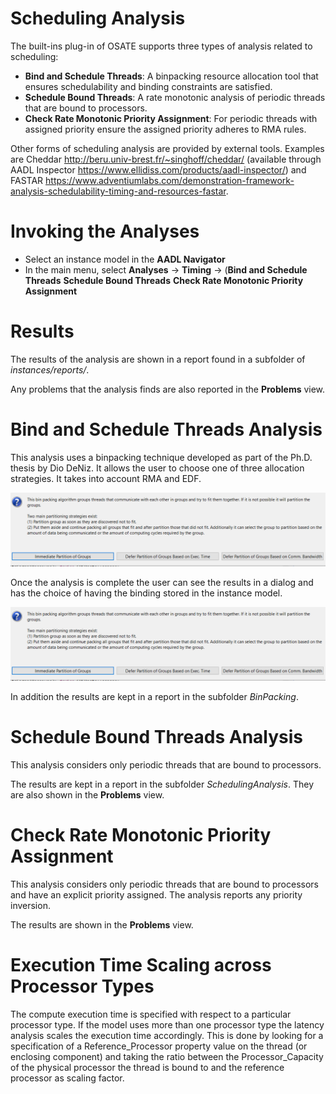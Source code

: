 <!--
Copyright (c) 2004-2024 Carnegie Mellon University and others. (see Contributors file). 
All Rights Reserved.

NO WARRANTY. ALL MATERIAL IS FURNISHED ON AN "AS-IS" BASIS. CARNEGIE MELLON UNIVERSITY MAKES NO WARRANTIES OF ANY
KIND, EITHER EXPRESSED OR IMPLIED, AS TO ANY MATTER INCLUDING, BUT NOT LIMITED TO, WARRANTY OF FITNESS FOR PURPOSE
OR MERCHANTABILITY, EXCLUSIVITY, OR RESULTS OBTAINED FROM USE OF THE MATERIAL. CARNEGIE MELLON UNIVERSITY DOES NOT
MAKE ANY WARRANTY OF ANY KIND WITH RESPECT TO FREEDOM FROM PATENT, TRADEMARK, OR COPYRIGHT INFRINGEMENT.

This program and the accompanying materials are made available under the terms of the Eclipse Public License 2.0
which is available at https://www.eclipse.org/legal/epl-2.0/
SPDX-License-Identifier: EPL-2.0

Created, in part, with funding and support from the United States Government. (see Acknowledgments file).

This program includes and/or can make use of certain third party source code, object code, documentation and other
files ("Third Party Software"). The Third Party Software that is used by this program is dependent upon your system
configuration. By using this program, You agree to comply with any and all relevant Third Party Software terms and
conditions contained in any such Third Party Software or separate license file distributed with such Third Party
Software. The parties who own the Third Party Software ("Third Party Licensors") are intended third party benefici-
aries to this license with respect to the terms applicable to their Third Party Software. Third Party Software li-
censes only apply to the Third Party Software and not any other portion of this program or this program as a whole.
-->
# Scheduling Analysis
The built-ins plug-in of OSATE supports three types of analysis related to scheduling:

* **Bind and Schedule Threads**: A binpacking resource allocation tool that ensures schedulability and binding constraints are satisfied. 
* **Schedule Bound Threads**: A rate monotonic analysis of periodic threads that are bound to processors.
* **Check Rate Monotonic Priority Assignment**: For periodic threads with assigned priority ensure the assigned priority adheres to RMA rules.

Other forms of scheduling analysis are provided by external tools. Examples are Cheddar <http://beru.univ-brest.fr/~singhoff/cheddar/> (available through AADL Inspector <https://www.ellidiss.com/products/aadl-inspector/>) and FASTAR <https://www.adventiumlabs.com/demonstration-framework-analysis-schedulability-timing-and-resources-fastar>.

# Invoking the Analyses
 * Select an instance model in the **AADL Navigator**
 * In the main menu, select **Analyses** -> **Timing** -> (**Bind and Schedule Threads** **Schedule Bound Threads** **Check Rate Monotonic Priority Assignment** 

# Results

The results of the analysis are shown in a report found in a subfolder of *instances/reports/*.

Any problems that the analysis finds are also reported in the **Problems** view.

# Bind and Schedule Threads Analysis

This analysis uses a binpacking technique developed as part of the Ph.D. thesis by Dio DeNiz. It allows the user to choose one of three allocation strategies. It takes into account RMA and EDF.

![Binpack](images/Binpacker.png)

Once the analysis is complete the user can see the results in a dialog and has the choice of having the binding stored in the instance model.

![Binpack](images/Binpacker.png)

In addition the results are kept in a report in the subfolder *BinPacking*. 

# Schedule Bound Threads Analysis

This analysis considers only periodic threads that are bound to processors.

The results are kept in a report in the subfolder *SchedulingAnalysis*. They are also shown in the **Problems** view.


# Check Rate Monotonic Priority Assignment

This analysis considers only periodic threads that are bound to processors and have an explicit priority assigned. The analysis reports any priority inversion. 

The results are shown in the **Problems** view.

# Execution Time Scaling across Processor Types
  
The compute execution time is specified with respect to a particular processor type. 
If the model uses more than one processor type the latency analysis scales the execution time accordingly.
This is done by looking for a specification of a Reference_Processor property value on the thread (or enclosing component) 
and taking the ratio between the Processor_Capacity of the physical processor the thread is bound to and the reference processor 
as scaling factor.

